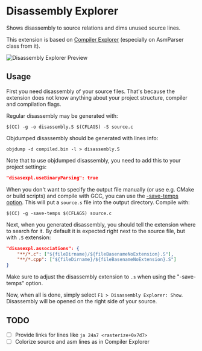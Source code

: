 # Disassembly Explorer

Shows disassembly to source relations and dims unused source lines.

This extension is based on [Compiler Explorer](https://github.com/mattgodbolt/compiler-explorer) (especially on AsmParser class from it).

![Disassembly Explorer Preview](preview.gif)

## Usage

First you need disassembly of your source files. That's because the extension does not know anything about your project structure, compiler and compilation flags.

Regular disassembly may be generated with:

    $(CC) -g -o disassembly.S $(CFLAGS) -S source.c

Objdumped disassembly should be generated with lines info:

    objdump -d compiled.bin -l > disassembly.S

Note that to use objdumped disassembly, you need to add this to your project settings:
```json
"disasexpl.useBinaryParsing": true
```

When you don't want to specify the output file manually (or use e.g. CMake or build scripts) and compile with GCC, you can use the [-save-temps option](https://gcc.gnu.org/onlinedocs/gcc/Developer-Options.html#index-save-temps). This will put a `source.s` file into the output directory. Compile with:

    $(CC) -g -save-temps $(CFLAGS) source.c

Next, when you generated disassembly, you should tell the extension where to search for it. By default it is expected right next to the source file, but with `.S` extension:

```json
"disasexpl.associations": {
    "**/*.c": ["${fileDirname}/${fileBasenameNoExtension}.S"],
    "**/*.cpp": ["${fileDirname}/${fileBasenameNoExtension}.S"]
}
```
Make sure to adjust the disassembly extension to `.s` when using the "-save-temps" option.

Now, when all is done, simply select `F1 > Disassembly Explorer: Show`. Disassembly will be opened on the right side of your source.

## TODO

- [ ] Provide links for lines like `ja 24a7 <rasterize+0x7d7>`
- [ ] Colorize source and asm lines as in Compiler Explorer
